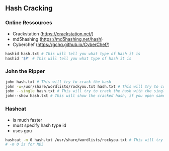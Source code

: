## Hash Cracking 

### Online Ressources
- Crackstation (https://crackstation.net/)
- md5hashing (https://md5hashing.net/hash)
- Cyberchef (https://gchq.github.io/CyberChef/)

```bash
hashid hash.txt # This will tell you what type of hash it is
hashid '$P' # This will tell you what type of hash it is
```

### John the Ripper
```bash
john hash.txt # This will try to crack the hash
john -w=/usr/share/wordlists/rockyou.txt hash.txt # This will try to crack the hash with the rockyou wordlist
john --single hash.txt # This will try to crack the hash with the single mode
john--show hash.txt # This will show the cracked hash, if you open same file again
```

### Hashcat
- is much faster
- must specify hash type id
- uses gpu

```bash
hashcat -m 0 hash.txt /usr/share/wordlists/rockyou.txt # This will try to crack the hash with the rockyou wordlist
# -m 0 is for MD5
```

##